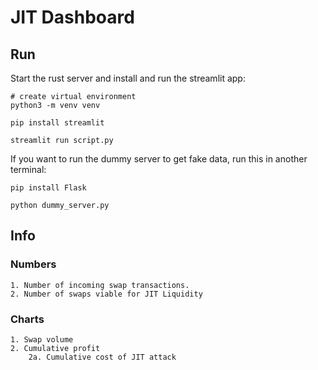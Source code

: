 # JIT Dashboard
## Run

Start the rust server and install and run the streamlit app:

```
# create virtual environment
python3 -m venv venv

pip install streamlit

streamlit run script.py
```

If you want to run the dummy server to get fake data, run this in another terminal:
```
pip install Flask

python dummy_server.py
```

## Info
### Numbers
    1. Number of incoming swap transactions.
    2. Number of swaps viable for JIT Liquidity

### Charts
    1. Swap volume
    2. Cumulative profit
        2a. Cumulative cost of JIT attack

